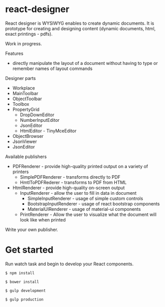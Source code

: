 # react-designer
React designer is WYSIWYG enables to create dynamic documents.
It is prototype for creating and designing content (dynamic documents, html, exact printings - pdfs).

Work in progress. 

Features

+   directly manipulate the layout of a document without having to type or remember names of layout commands

Designer parts

+   Workplace
+   MainToolbar
+   ObjectToolbar
+   Toolbox
+   PropertyGrid
    +   DropDownEditor
    +   NumberInputEditor
    +   JsonEditor
    +   HtmlEditor - TinyMceEditor
+   ObjectBrowser
+   JsonViewer
+   JsonEditor


Available publishers

+   PDFRenderer - provide high-quality printed output on a variety of printers
    +   SimplePDFRenderer - transforms directly to PDF
    +   HmtlToPDFRederer - transforms to PDF from HTML
+   HtmlRenderer - provide high-quality on-screen output
    +   InputRenderer - allow the user to fill in data in document
        +   SimpleInputRenderer - usage of simple custom controls
        +   BootstrapInputRenderer - usage of react bootstrap components
        +   MaterialUIRenderer - usage of material-ui components
    +   PrintRenderer - Allow the user to visualize what the document will look like when printed

Write your own publisher.


# Get started

Run watch task and begin to develop your React components.

```
$ npm install
```

```
$ bower install
```

```
$ gulp development
```

```
$ gulp production
```
